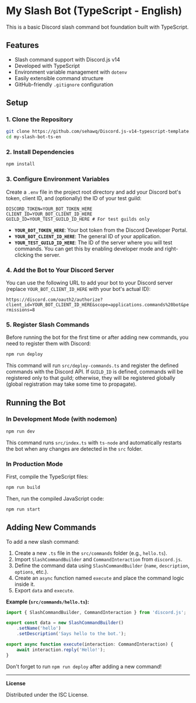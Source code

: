 # My Slash Bot (TypeScript - English)

This is a basic Discord slash command bot foundation built with TypeScript.

## Features

- Slash command support with Discord.js v14
- Developed with TypeScript
- Environment variable management with `dotenv`
- Easily extensible command structure
- GitHub-friendly `.gitignore` configuration

## Setup

### 1. Clone the Repository

```bash
git clone https://github.com/sehawq/Discord.js-v14-typescript-template.git
cd my-slash-bot-ts-en
```

### 2. Install Dependencies

```bash
npm install
```

### 3. Configure Environment Variables

Create a `.env` file in the project root directory and add your Discord bot's token, client ID, and (optionally) the ID of your test guild:

```env
DISCORD_TOKEN=YOUR_BOT_TOKEN_HERE
CLIENT_ID=YOUR_BOT_CLIENT_ID_HERE
GUILD_ID=YOUR_TEST_GUILD_ID_HERE # For test guilds only
```

  - **`YOUR_BOT_TOKEN_HERE`**: Your bot token from the Discord Developer Portal.
  - **`YOUR_BOT_CLIENT_ID_HERE`**: The general ID of your application.
  - **`YOUR_TEST_GUILD_ID_HERE`**: The ID of the server where you will test commands. You can get this by enabling developer mode and right-clicking the server.

### 4. Add the Bot to Your Discord Server

You can use the following URL to add your bot to your Discord server (replace `YOUR_BOT_CLIENT_ID_HERE` with your bot's actual ID):

`https://discord.com/oauth2/authorize?client_id=YOUR_BOT_CLIENT_ID_HERE&scope=applications.commands%20bot&permissions=8`

### 5. Register Slash Commands

Before running the bot for the first time or after adding new commands, you need to register them with Discord:

```bash
npm run deploy
```

This command will run `src/deploy-commands.ts` and register the defined commands with the Discord API. If `GUILD_ID` is defined, commands will be registered only to that guild; otherwise, they will be registered globally (global registration may take some time to propagate).

## Running the Bot

### In Development Mode (with nodemon)

```bash
npm run dev
```

This command runs `src/index.ts` with `ts-node` and automatically restarts the bot when any changes are detected in the `src` folder.

### In Production Mode

First, compile the TypeScript files:

```bash
npm run build
```

Then, run the compiled JavaScript code:

```bash
npm run start
```

## Adding New Commands

To add a new slash command:

1.  Create a new `.ts` file in the `src/commands` folder (e.g., `hello.ts`).
2.  Import `SlashCommandBuilder` and `CommandInteraction` from `discord.js`.
3.  Define the command data using `SlashCommandBuilder` (`name`, `description`, `options`, etc.).
4.  Create an `async` function named `execute` and place the command logic inside it.
5.  Export `data` and `execute`.

**Example (`src/commands/hello.ts`):**

```typescript
import { SlashCommandBuilder, CommandInteraction } from 'discord.js';

export const data = new SlashCommandBuilder()
    .setName('hello')
    .setDescription('Says hello to the bot.');

export async function execute(interaction: CommandInteraction) {
    await interaction.reply('Hello!');
}
```

Don't forget to run `npm run deploy` after adding a new command!

-----

**License**


Distributed under the ISC License.

